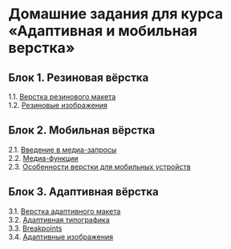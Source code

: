 # Домашние задания для курса «Адаптивная и мобильная верстка»

## Блок 1. Резиновая вёрстка
1.1. [Верстка резинового макета](1.1.fluid/)  
1.2. [Резиновые изображения](1.2.fluid-images/)  

## Блок 2. Мобильная вёрстка
2.1. [Введение в медиа-запросы](2.1.media-types/)  
2.2. [Медиа-функции](2.2.media-features/)  
2.3. [Особенности верстки для мобильных устройств](2.3.mobile-graphic/)  

## Блок 3. Адаптивная вёрстка
3.1. [Верстка адаптивного макета](3.1.adaptive-layout/)  
3.2. [Адаптивная типографика](3.2.adaptive-typography/)  
3.3. [Breakpoints](3.3.breakpoints/)  
3.4. [Адаптивные изображения](3.4.adaptive-images/) 